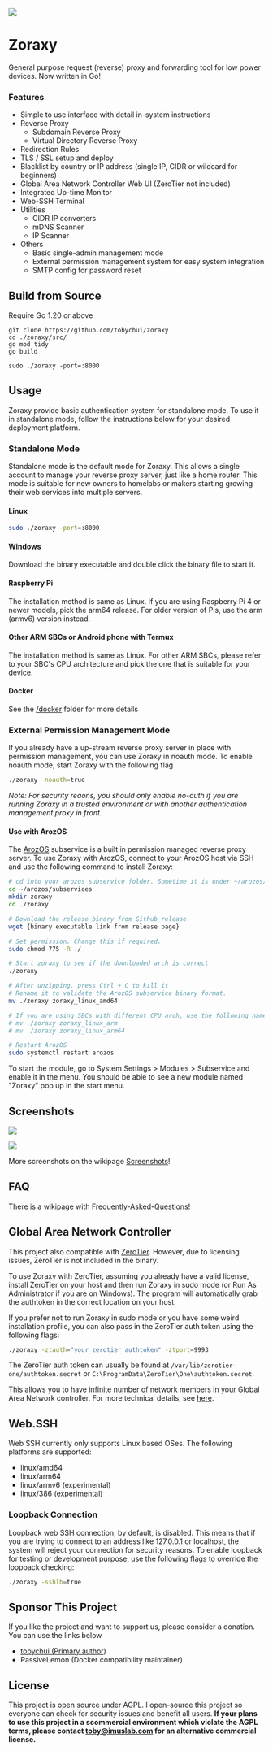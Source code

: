 ![](./img/title.png)

# Zoraxy

General purpose request (reverse) proxy and forwarding tool for low power devices. Now written in Go!

### Features

- Simple to use interface with detail in-system instructions
- Reverse Proxy
  - Subdomain Reverse Proxy
  - Virtual Directory Reverse Proxy
- Redirection Rules
- TLS / SSL setup and deploy
- Blacklist by country or IP address (single IP, CIDR or wildcard for beginners)
- Global Area Network Controller Web UI (ZeroTier not included)
- Integrated Up-time Monitor
- Web-SSH Terminal
- Utilities
  - CIDR IP converters
  - mDNS Scanner
  - IP Scanner
- Others
  - Basic single-admin management mode
  - External permission management system for easy system integration
  - SMTP config for password reset

## Build from Source
Require Go 1.20 or above

```
git clone https://github.com/tobychui/zoraxy
cd ./zoraxy/src/
go mod tidy
go build

sudo ./zoraxy -port=:8000
```

## Usage

Zoraxy provide basic authentication system for standalone mode. To use it in standalone mode, follow the instructions below for your desired deployment platform.

### Standalone Mode

Standalone mode is the default mode for Zoraxy. This allows a single account to manage your reverse proxy server, just like a home router. This mode is suitable for new owners to homelabs or makers starting growing their web services into multiple servers.

#### Linux

```bash
sudo ./zoraxy -port=:8000
```

#### Windows

Download the binary executable and double click the binary file to start it.

#### Raspberry Pi

The installation method is same as Linux. If you are using Raspberry Pi 4 or newer models, pick the arm64 release. For older version of Pis, use the arm (armv6) version instead.

#### Other ARM SBCs or Android phone with Termux

The installation method is same as Linux. For other ARM SBCs, please refer to your SBC's CPU architecture and pick the one that is suitable for your device. 

#### Docker
See the [/docker](https://github.com/tobychui/zoraxy/tree/main/docker) folder for more details

### External Permission Management Mode

If you already have a up-stream reverse proxy server in place with permission management, you can use Zoraxy in noauth mode. To enable noauth mode, start Zoraxy with the following flag

```bash
./zoraxy -noauth=true
```

*Note: For security reaons, you should only enable no-auth if you are running Zoraxy in a trusted environment or with another authentication management proxy in front.*

#### Use with ArozOS

The [ArozOS](https://arozos.com) subservice is a built in permission managed reverse proxy server. To use Zoraxy with ArozOS, connect to your ArozOS host via SSH and use the following command to install Zoraxy:

```bash
# cd into your arozos subservice folder. Sometime it is under ~/arozos/src/subservice
cd ~/arozos/subservices
mkdir zoraxy
cd ./zoraxy

# Download the release binary from Github release.
wget {binary executable link from release page}

# Set permission. Change this if required.
sudo chmod 775 -R ./

# Start zoraxy to see if the downloaded arch is correct.
./zoraxy

# After unzipping, press Ctrl + C to kill it
# Rename it to validate the ArozOS subservice binary format.
mv ./zoraxy zoraxy_linux_amd64

# If you are using SBCs with different CPU arch, use the following names:
# mv ./zoraxy zoraxy_linux_arm
# mv ./zoraxy zoraxy_linux_arm64

# Restart ArozOS
sudo systemctl restart arozos
```

To start the module, go to System Settings > Modules > Subservice and enable it in the menu. You should be able to see a new module named "Zoraxy" pop up in the start menu.

## Screenshots

![](img/screenshots/0_1.png)

![](img/screenshots/1.png)

More screenshots on the wikipage [Screenshots](https://github.com/tobychui/zoraxy/wiki/Screenshots)!

## FAQ

There is a wikipage with [Frequently-Asked-Questions](https://github.com/tobychui/zoraxy/wiki/FAQ---Frequently-Asked-Questions)!

## Global Area Network Controller

This project also compatible with [ZeroTier](https://www.zerotier.com/). However, due to licensing issues, ZeroTier is not included in the binary. 

To use Zoraxy with ZeroTier, assuming you already have a valid license, install ZeroTier on your host and then run Zoraxy in sudo mode (or Run As Administrator if you are on Windows). The program will automatically grab the authtoken in the correct location on your host.

If you prefer not to run Zoraxy in sudo mode or you have some weird installation profile, you can also pass in the ZeroTier auth token using the following flags:

```bash
./zoraxy -ztauth="your_zerotier_authtoken" -ztport=9993
```

The ZeroTier auth token can usually be found at ```/var/lib/zerotier-one/authtoken.secret``` or ```C:\ProgramData\ZeroTier\One\authtoken.secret```. 

This allows you to have infinite number of network members in your Global Area Network controller. For more technical details, see [here](https://docs.zerotier.com/self-hosting/network-controllers/).

## Web.SSH

Web SSH currently only supports Linux based OSes. The following platforms are supported:
- linux/amd64
- linux/arm64
- linux/armv6 (experimental)
- linux/386 (experimental)

### Loopback Connection 

Loopback web SSH connection, by default, is disabled. This means that if you are trying to connect to an address like 127.0.0.1 or localhost, the system will reject your connection for security reasons. To enable loopback for testing or development purpose, use the following flags to override the loopback checking:

```bash
./zoraxy -sshlb=true
```

## Sponsor This Project
If you like the project and want to support us, please consider a donation. You can use the links below
- [tobychui (Primary author)](https://paypal.me/tobychui)
- PassiveLemon (Docker compatibility maintainer)


## License

This project is open source under AGPL. I open-source this project so everyone can check for security issues and benefit all users. **If your plans to use this project in a scommercial environment which violate the AGPL terms, please contact toby@imuslab.com for an alternative commercial license.** 

